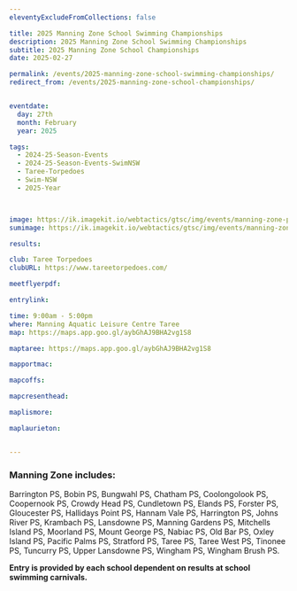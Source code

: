 ```yaml
---
eleventyExcludeFromCollections: false

title: 2025 Manning Zone School Swimming Championships
description: 2025 Manning Zone School Swimming Championships
subtitle: 2025 Manning Zone School Championships
date: 2025-02-27

permalink: /events/2025-manning-zone-school-swimming-championships/
redirect_from: /events/2025-manning-zone-school-championships/ 


eventdate:
  day: 27th
  month: February
  year: 2025

tags:
  - 2024-25-Season-Events
  - 2024-25-Season-Events-SwimNSW
  - Taree-Torpedoes
  - Swim-NSW
  - 2025-Year



image: https://ik.imagekit.io/webtactics/gtsc/img/events/manning-zone-pssa-600x400.jpg
sumimage: https://ik.imagekit.io/webtactics/gtsc/img/events/manning-zone-pssa-400x600.jpg

results: 

club: Taree Torpedoes
clubURL: https://www.tareetorpedoes.com/

meetflyerpdf: 

entrylink:

time: 9:00am - 5:00pm
where: Manning Aquatic Leisure Centre Taree
map: https://maps.app.goo.gl/aybGhAJ9BHA2vg1S8

maptaree: https://maps.app.goo.gl/aybGhAJ9BHA2vg1S8

mapportmac:

mapcoffs:

mapcresenthead:

maplismore: 

maplaurieton: 


---
```



### Manning Zone includes: ###

Barrington PS, Bobin PS, Bungwahl PS, Chatham PS, Coolongolook PS, Coopernook PS, Crowdy Head PS, Cundletown PS, Elands PS, Forster PS, Gloucester PS, Hallidays Point PS, Hannam Vale PS, Harrington PS, Johns River PS, Krambach PS, Lansdowne PS, Manning Gardens PS, Mitchells Island PS, Moorland PS, Mount George PS, Nabiac PS, Old Bar PS, Oxley Island PS, Pacific Palms PS, Stratford PS, Taree PS, Taree West PS, Tinonee PS, Tuncurry PS, Upper Lansdowne PS, Wingham PS, Wingham Brush PS.

**Entry is provided by each school dependent on results at school swimming carnivals.**
